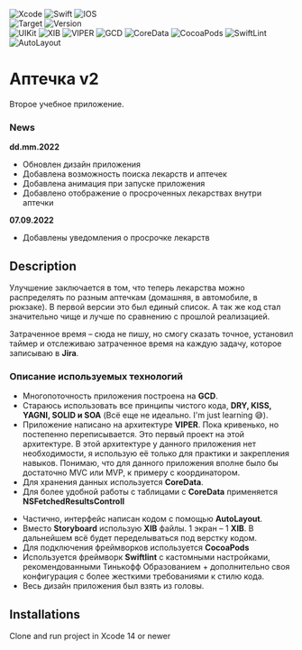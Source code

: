 ![Xcode](https://img.shields.io/badge/Xcode-007ACC?style=for-the-badge&logo=Xcode&logoColor=white)
![Swift](https://img.shields.io/badge/swift-F54A2A?style=for-the-badge&logo=swift&logoColor=white)
![IOS](https://img.shields.io/badge/iOS-000000?style=for-the-badge&logo=ios&logoColor=white)
<br/>
![Target](https://img.shields.io/badge/iOS-13.0-blue)
![Version](https://img.shields.io/badge/version-0.4.2-blue)
<br/>
![UIKit](https://img.shields.io/badge/-UIKit-blue)
![XIB](https://img.shields.io/badge/-XIB-blue)
![VIPER](https://img.shields.io/badge/-VIPER-blue)
![GCD](https://img.shields.io/badge/-GCD-blue)
![CoreData](https://img.shields.io/badge/-CoreData-blue)
![CocoaPods](https://img.shields.io/badge/-CocoaPods-blue)
![SwiftLint](https://img.shields.io/badge/-SwiftLint-blue)
![AutoLayout](https://img.shields.io/badge/-AutoLayout-blue)
<!-- ![UserDefaults](https://img.shields.io/badge/-UserDefaults-blue) -->
<!-- ![UnitTests](https://img.shields.io/badge/-UnitTests-blue) -->

# Аптечка v2
Второе учебное приложение.

### News
**dd.mm.2022**
- Обновлен дизайн приложения
- Добавлена возможность поиска лекарств и аптечек
- Добавлена анимация при запуске приложения
- Добавлено отображение о просроченных лекарствах внутри аптечки

**07.09.2022**
- Добавлены уведомления о просрочке лекарств

## Description
Улучшение заключается в том, что теперь лекарства можно распределять по разным аптечкам (домашняя, в автомобиле, в рюкзаке). В первой версии это был единый список. А так же код стал значительно чище и лучше по сравнению с прошлой реализацией.

Затраченное время – сюда не пишу, но смогу сказать точное, установил таймер и отслеживаю затраченное время на каждую задачу, которое записываю в **Jira**.

### Описание используемых технологий
- Многопоточность приложения построена на **GCD**.
- Стараюсь использовать все принципы чистого кода, **DRY, KISS, YAGNI, SOLID и SOA** (Всё еще не идеально. I'm just learning 😅).
- Приложение написано на архитектуре **VIPER**. Пока кривенько, но постепенно переписывается. Это первый проект на этой архитектуре. В этой архитектуре у данного приложения нет необходимости, я использую её только для практики и закрепления навыков. Понимаю, что для данного приложения вполне было бы достаточно MVC или MVP, к примеру с координатором.
- Для хранения данных используется **CoreData**.
- Для более удобной работы с таблицами с **CoreData** применяется **NSFetchedResultsControll**
<!-- - Используется UserDefaults для хранения избранной валюты. -->
<!-- - Код частично покрыт Unit тестами. -->
- Частично, интерфейс написан кодом с помощью **AutoLayout**.
- Вместо **Storyboard** использую **XIB** файлы. 1 экран – 1 **XIB**. В дальнейшем всё будет переделываться под верстку кодом.
- Для подключения фреймворков используется **CocoaPods**
- Используется фреймворк **Swiftlint** с кастомными настройками, рекомендованными Тинькофф Образованием + дополнительно своя конфигурация с более жесткими требованиями к стилю кода.
- Весь дизайн приложения был взять из головы.

## Installations
Clone and run project in Xcode 14 or newer
